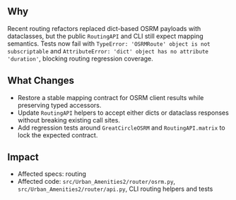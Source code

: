 ## Why
Recent routing refactors replaced dict-based OSRM payloads with dataclasses, but the public `RoutingAPI` and CLI still expect mapping semantics. Tests now fail with `TypeError: 'OSRMRoute' object is not subscriptable` and `AttributeError: 'dict' object has no attribute 'duration'`, blocking routing regression coverage.

## What Changes
- Restore a stable mapping contract for OSRM client results while preserving typed accessors.
- Update `RoutingAPI` helpers to accept either dicts or dataclass responses without breaking existing call sites.
- Add regression tests around `GreatCircleOSRM` and `RoutingAPI.matrix` to lock the expected contract.

## Impact
- Affected specs: routing
- Affected code: `src/Urban_Amenities2/router/osrm.py`, `src/Urban_Amenities2/router/api.py`, CLI routing helpers and tests

